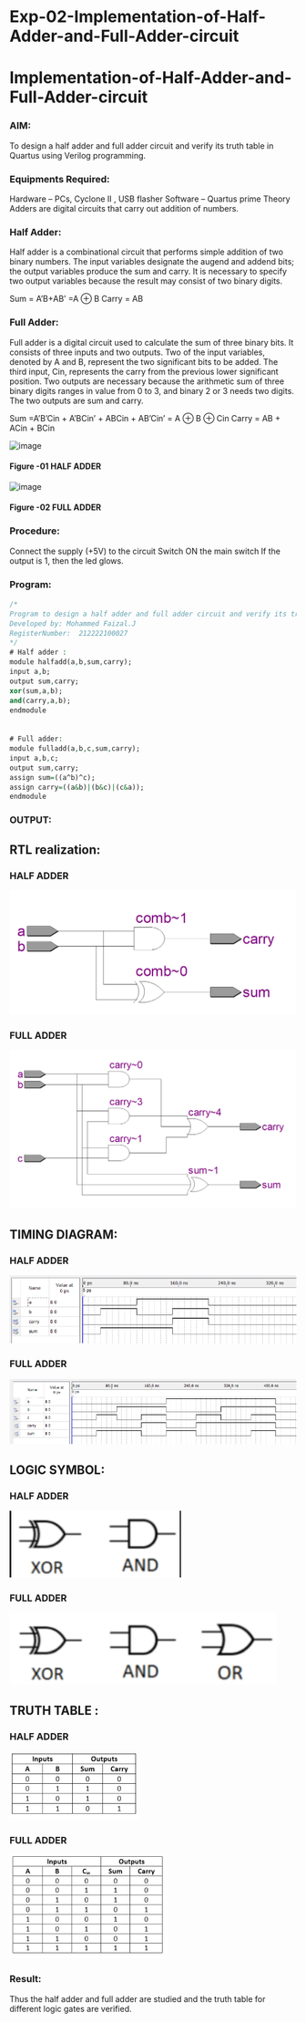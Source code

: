 # Exp-02-Implementation-of-Half-Adder-and-Full-Adder-circuit

# Implementation-of-Half-Adder-and-Full-Adder-circuit
### AIM:
To design a half adder and full adder circuit and verify its truth table in Quartus using Verilog programming.

### Equipments Required:
Hardware – PCs, Cyclone II , USB flasher
Software – Quartus prime
Theory
Adders are digital circuits that carry out addition of numbers.

### Half Adder:
Half adder is a combinational circuit that performs simple addition of two binary numbers. The input variables designate the augend and addend bits; the output variables produce the sum and carry. It is necessary to specify two output variables because the result may consist of two binary digits.

Sum = A’B+AB’ =A ⊕ B Carry = AB

### Full Adder:
Full adder is a digital circuit used to calculate the sum of three binary bits. It consists of three inputs and two outputs. Two of the input variables, denoted by A and B, represent the two significant bits to be added. The third input, Cin, represents the carry from the previous lower significant position. Two outputs are necessary because the arithmetic sum of three binary digits ranges in value from 0 to 3, and binary 2 or 3 needs two digits. The two outputs are sum and carry.

Sum =A’B’Cin + A’BCin’ + ABCin + AB’Cin’ = A ⊕ B ⊕ Cin Carry = AB + ACin + BCin

 ![image](https://user-images.githubusercontent.com/36288975/163552156-a13e5a56-c638-4110-97d9-8896907c8d25.png)

#### Figure -01 HALF ADDER 


![image](https://user-images.githubusercontent.com/36288975/163552057-b3547877-6d07-45b4-b7e0-bcfebfad9e1d.png)

#### Figure -02 FULL ADDER 


### Procedure:

Connect the supply (+5V) to the circuit
Switch ON the main switch
If the output is 1, then the led glows.
### Program:
```vhdl
/*
Program to design a half adder and full adder circuit and verify its truth table in quartus using Verilog programming.
Developed by: Mohammed Faizal.J
RegisterNumber:  212222100027
*/
# Half adder :
module halfadd(a,b,sum,carry);
input a,b;
output sum,carry;
xor(sum,a,b);
and(carry,a,b);
endmodule


# Full adder:
module fulladd(a,b,c,sum,carry);
input a,b,c;
output sum,carry;
assign sum=((a^b)^c);
assign carry=((a&b)|(b&c)|(c&a));
endmodule
```
### OUTPUT:
## RTL realization:

### HALF ADDER
![OUTPUT](halfrtl.png)


### FULL ADDER
![OUTPUT](fullrtl.png)



## TIMING DIAGRAM:
### HALF ADDER
![OUTPUT](halfwave.png)


### FULL ADDER
![OUTPUT](fullwave.png)



## LOGIC SYMBOL:
### HALF ADDER
![OUTPUT](lshalf.png)


### FULL ADDER
![OUTPUT](lsfull.png)
## TRUTH TABLE :
### HALF ADDER
![OUTPUT](tthalf.png)


### FULL ADDER
![OUTPUT](ttfull.png)

### Result:
Thus the half adder and full adder are studied and the truth table for different logic gates are verified.